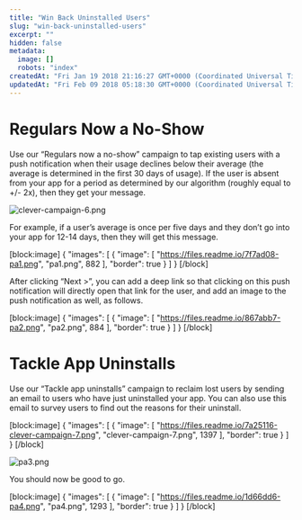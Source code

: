 ```yaml
---
title: "Win Back Uninstalled Users"
slug: "win-back-uninstalled-users"
excerpt: ""
hidden: false
metadata: 
  image: []
  robots: "index"
createdAt: "Fri Jan 19 2018 21:16:27 GMT+0000 (Coordinated Universal Time)"
updatedAt: "Fri Feb 09 2018 05:18:30 GMT+0000 (Coordinated Universal Time)"
---
```

# Regulars Now a No-Show

Use our “Regulars now a no-show” campaign to tap existing users with a push notification when their usage declines below their average (the average is determined in the first 30 days of usage). If the user is absent from your app for a period as determined by our algorithm (roughly equal to +/- 2x), then they get your message. 

![](https://files.readme.io/9a0dc89-clever-campaign-6.png "clever-campaign-6.png")

For example, if a user’s average is once per five days and they don’t go into your app for 12-14 days, then they will get this message.

[block:image]
{
  "images": [
    {
      "image": [
        "https://files.readme.io/7f7ad08-pa1.png",
        "pa1.png",
        882
      ],
      "border": true
    }
  ]
}
[/block]


After clicking “Next >”, you can add a deep link so that clicking on this push notification will directly open that link for the user, and add an image to the push notification as well, as follows.

[block:image]
{
  "images": [
    {
      "image": [
        "https://files.readme.io/867abb7-pa2.png",
        "pa2.png",
        884
      ],
      "border": true
    }
  ]
}
[/block]


# Tackle App Uninstalls

Use our “Tackle app uninstalls” campaign to reclaim lost users by sending an email to users who have just uninstalled your app. You can also use this email to survey users to find out the reasons for their uninstall.

[block:image]
{
  "images": [
    {
      "image": [
        "https://files.readme.io/7a25116-clever-campaign-7.png",
        "clever-campaign-7.png",
        1397
      ],
      "border": true
    }
  ]
}
[/block]


![](https://files.readme.io/fb0c728-pa3.png "pa3.png")

You should now be good to go.

[block:image]
{
  "images": [
    {
      "image": [
        "https://files.readme.io/1d66dd6-pa4.png",
        "pa4.png",
        1293
      ],
      "border": true
    }
  ]
}
[/block]
